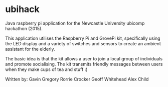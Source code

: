 # ubihack
Java raspberry pi application for the Newcastle University ubicomp hackathon (2015).

This application utilises the Raspberry Pi and GrovePi kit, specifically using the LED display and a variety of switches and sensors to create an ambient assistant for the elderly.

The basic idea is that the kit allows a user to join a local group of individuals and promote socialising. The kit transmits friendly messages between users when they make cups of tea and stuff :)

Written by:
Gavin Gregory
Rorrie Crocker
Geoff Whitehead
Alex Child
